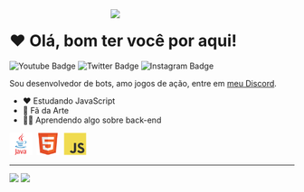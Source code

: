 <img src = "banner.gif" width = "325px" align = "right">

# ❤ Olá, bom ter você por aqui!
  <div id="badges">
  <a href = "https://github.com/teruyakkk">
  </a>
    <img src="https://img.shields.io/badge/teruyakkk-red?style=for-the-badge&logo=youtube&logoColor=white" alt="Youtube Badge"/>
  <img src="https://img.shields.io/badge/teruyakkk-blue?style=for-the-badge&logo=twitter&logoColor=white" alt="Twitter Badge"/>
  <img src="https://img.shields.io/badge/teruyakkk-cyan?style=for-the-badge&logo=Instagram&logoColor=white" alt="Instagram Badge"/>
</div>


Sou desenvolvedor de bots, amo jogos de ação, entre em [meu Discord](https://discord.gg/pxkTKs32Dg).

- ❤ Estudando JavaScript
- 💙 Fã da Arte
- 👩‍💻 Aprendendo algo sobre back-end

<div>
  <img src="https://github.com/devicons/devicon/blob/master/icons/java/java-original-wordmark.svg" title="Java" alt="Java" width="40" height="40"/>&nbsp;
  <img src="https://github.com/devicons/devicon/blob/master/icons/html5/html5-original.svg" title="HTML5" alt="HTML" width="40" height="40"/>&nbsp;
  <img src="https://github.com/devicons/devicon/blob/master/icons/javascript/javascript-original.svg" title="JavaScript" alt="JavaScript" width="40" height="40"/>&nbsp;
</div>

---


<div align = "left">
<img height = "200em" src="https://github-readme-stats.vercel.app/api/top-langs/?username=teruyakkk&show_icons=true&theme=bear&count_private=true"/>
<img height = "200em" src="https://github-readme-stats.vercel.app/api?username=teruyakkk&show_icons=true&show_icons=true&theme=bear&count_private=true" />
</div>
